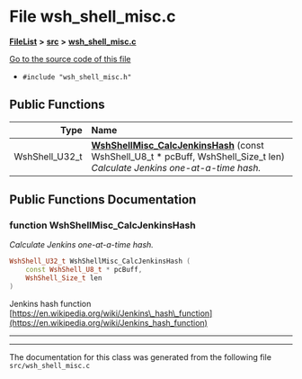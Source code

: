 

# File wsh\_shell\_misc.c



[**FileList**](files.md) **>** [**src**](dir_68267d1309a1af8e8297ef4c3efbcdba.md) **>** [**wsh\_shell\_misc.c**](wsh__shell__misc_8c.md)

[Go to the source code of this file](wsh__shell__misc_8c_source.md)



* `#include "wsh_shell_misc.h"`





































## Public Functions

| Type | Name |
| ---: | :--- |
|  WshShell\_U32\_t | [**WshShellMisc\_CalcJenkinsHash**](#function-wshshellmisc_calcjenkinshash) (const WshShell\_U8\_t \* pcBuff, WshShell\_Size\_t len) <br>_Calculate Jenkins one-at-a-time hash._  |




























## Public Functions Documentation




### function WshShellMisc\_CalcJenkinsHash 

_Calculate Jenkins one-at-a-time hash._ 
```C++
WshShell_U32_t WshShellMisc_CalcJenkinsHash (
    const WshShell_U8_t * pcBuff,
    WshShell_Size_t len
) 
```



Jenkins hash function [https://en.wikipedia.org/wiki/Jenkins\_hash\_function](https://en.wikipedia.org/wiki/Jenkins_hash_function) 


        

<hr>

------------------------------
The documentation for this class was generated from the following file `src/wsh_shell_misc.c`

